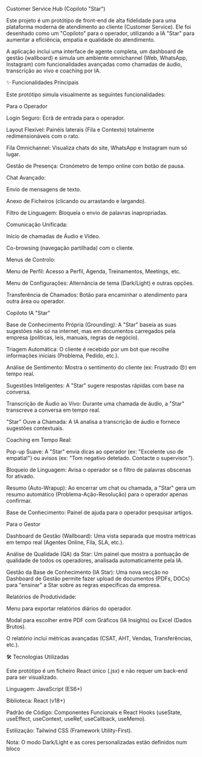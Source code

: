Customer Service Hub (Copiloto "Star")

Este projeto é um protótipo de front-end de alta fidelidade para uma plataforma moderna de atendimento ao cliente (Customer Service). Ele foi desenhado como um "Copiloto" para o operador, utilizando a IA "Star" para aumentar a eficiência, empatia e qualidade do atendimento.

A aplicação inclui uma interface de agente completa, um dashboard de gestão (wallboard) e simula um ambiente omnichannel (Web, WhatsApp, Instagram) com funcionalidades avançadas como chamadas de áudio, transcrição ao vivo e coaching por IA.

✨ Funcionalidades Principais

Este protótipo simula visualmente as seguintes funcionalidades:

Para o Operador

Login Seguro: Ecrã de entrada para o operador.

Layout Flexível: Painéis laterais (Fila e Contexto) totalmente redimensionáveis com o rato.

Fila Omnichannel: Visualiza chats do site, WhatsApp e Instagram num só lugar.

Gestão de Presença: Cronómetro de tempo online com botão de pausa.

Chat Avançado:

Envio de mensagens de texto.

Anexo de Ficheiros (clicando ou arrastando e largando).

Filtro de Linguagem: Bloqueia o envio de palavras inapropriadas.

Comunicação Unificada:

Início de chamadas de Áudio e Vídeo.

Co-browsing (navegação partilhada) com o cliente.

Menus de Controlo:

Menu de Perfil: Acesso a Perfil, Agenda, Treinamentos, Meetings, etc.

Menu de Configurações: Alternância de tema (Dark/Light) e outras opções.

Transferência de Chamados: Botão para encaminhar o atendimento para outra área ou operador.

Copiloto IA "Star"

Base de Conhecimento Própria (Grounding): A "Star" baseia as suas sugestões não só na internet, mas em documentos carregados pela empresa (políticas, leis, manuais, regras de negócio).

Triagem Automática: O cliente é recebido por um bot que recolhe informações iniciais (Problema, Pedido, etc.).

Análise de Sentimento: Mostra o sentimento do cliente (ex: Frustrado 😠) em tempo real.

Sugestões Inteligentes: A "Star" sugere respostas rápidas com base na conversa.

Transcrição de Áudio ao Vivo: Durante uma chamada de áudio, a "Star" transcreve a conversa em tempo real.

"Star" Ouve a Chamada: A IA analisa a transcrição de áudio e fornece sugestões contextuais.

Coaching em Tempo Real:

Pop-up Suave: A "Star" envia dicas ao operador (ex: "Excelente uso de empatia!") ou avisos (ex: "Tom negativo detetado. Contacte o supervisor.").

Bloqueio de Linguagem: Avisa o operador se o filtro de palavras obscenas for ativado.

Resumo (Auto-Wrapup): Ao encerrar um chat ou chamada, a "Star" gera um resumo automático (Problema-Ação-Resolução) para o operador apenas confirmar.

Base de Conhecimento: Painel de ajuda para o operador pesquisar artigos.

Para o Gestor

Dashboard de Gestão (Wallboard): Uma vista separada que mostra métricas em tempo real (Agentes Online, Fila, SLA, etc.).

Análise de Qualidade (QA) da Star: Um painel que mostra a pontuação de qualidade de todos os operadores, analisada automaticamente pela IA.

Gestão da Base de Conhecimento (IA Star): Uma nova secção no Dashboard de Gestão permite fazer upload de documentos (PDFs, DOCs) para "ensinar" a Star sobre as regras específicas da empresa.

Relatórios de Produtividade:

Menu para exportar relatórios diários do operador.

Modal para escolher entre PDF com Gráficos (IA Insights) ou Excel (Dados Brutos).

O relatório inclui métricas avançadas (CSAT, AHT, Vendas, Transferências, etc.).

🛠️ Tecnologias Utilizadas

Este protótipo é um ficheiro React único (.jsx) e não requer um back-end para ser visualizado.

Linguagem: JavaScript (ES6+)

Biblioteca: React (v18+)

Padrão de Código: Componentes Funcionais e React Hooks (useState, useEffect, useContext, useRef, useCallback, useMemo).

Estilização: Tailwind CSS (Framework Utility-First).

Nota: O modo Dark/Light e as cores personalizadas estão definidos num bloco <style> dentro do ficheiro para portabilidade.

Ícones: SVGs Inline (embutidos diretamente no JSX para performance).

Sintaxe: JSX.